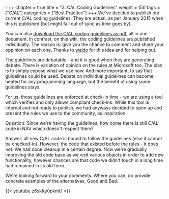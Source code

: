 +++
chapter = true
title = "3. CAL Coding Guidelines"
weight = 150
tags = ["C/AL"]
categories = ["Best Practice"]
+++
We've decided to publish our current C/AL coding guidelines. They are actual, as per January 2015 when this is published (but might fall out of sync as time goes by). 

You can also [download the C/AL coding guidelines as pdf,][anchor0] all in one document. In contrast, on this wiki, the coding guidelines are published individually. The reason is: give you the chance to comment and share your oppinion on each one. Thanks to [waldo][anchor1] for this idea and for helping out.

The guidelines are debatable - and it is good when they are generating debate. There is variation of opinion on the rules at Microsoft too. The plan is to simply expose what we use now. And more important, to say that guidelines could be used. Debate on individual guidelines can become heated for any programming language, but the benefit of using some guidelines stays.

For us, those guidelines are enforced at check-in time - we are using a tool which verifies and only allows compliant check-ins. While this tool is internal and not ready to publish, we had anyways decided to open up and present the rules we use to the community, as inspiration. 

Question: Since we're having the guidelines, how come there is still C/AL code in NAV which doesn't respect them?

Answer: all new C/AL code is bound to follow the guidelines (else it cannot be checked-in). However, the code that existed before the rules - it does not. We had done cleanup in a certain degree. Now we're gradually improving the old code base as we visit various objects in order to add new functionality, however chances are that code we didn't touch in a long time had remained in its old form.

We're looking forward to your comments. Where you can, do provide concrete examples of the alternatives, Good and Bad.

{{< youtube z6skKy0pkmU >}}



[anchor0]: https://blogs.msdn.microsoft.com/nav/2015/01/09/cal-coding-guidelines-used-at-microsoft-development-center-copenhagen "download the C/AL coding guidelines as pdf"
[anchor1]: /members/waldo/default.aspx "waldo"
[anchor2]: https://www.youtube.com/watch?v=z6skKy0pkmU&list=PLhZ3P-LY7CqmVszuvtJLujFyHpsVN0U_w&index=26
